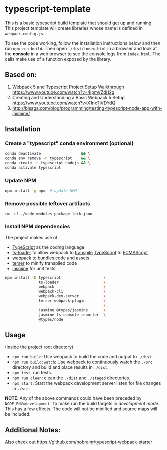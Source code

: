 # typescript-template

This is a basic typescript build template that should get up and running.
This project template will create libraries whose name is defined in
`webpack.config.js`.

To see the code working, follow the installation instructions below and then
run `npm run build`.  Then open `./dist/index.html` in a browser and look at
the **console** in a web browser to see the console logs from `index.html`.
The calls make use of a function exposed by the library.

## Based on:

1.  Webpack 5 and Typescript Project Setup Walkthrough
    https://www.youtube.com/watch?v=4lpmVZdj12g
2.  Creating and Understanding a Basic Webpack 5 Setup
    https://www.youtube.com/watch?v=X1nxTjVDYdQ
3.  http://bisaga.com/blog/programming/testing-typescript-node-app-with-jasmine/


## Installation

### Create a "typescript" conda environment (optional)

```bash
conda deactivate                  && \
conda env remove -n typescript    && \
conda create -n typescript nodejs && \
conda activate typescript
```

### Update NPM

```bash
npm install -g npm  # update NPM
```

### Remove possible leftover artifacts
```
rm -rf ./node_modules package-lock.json
```


### Install NPM dependencies

The project makes use of:
* [TypeScript](https://www.typescriptlang.org) as the coding language
* [ts-loader](https://github.com/TypeStrong/ts-loader) to allow webpack to
  [transpile](https://en.wikipedia.org/wiki/Source-to-source_compiler)
  [TypeScript](https://www.typescriptlang.org) to
  [ECMAScript](https://en.wikipedia.org/wiki/ECMAScript)
* [webpack](https://webpack.js.org) to bundles code and assets
* [terser](https://terser.org) to minify transpiled code
* [jasmine](https://jasmine.github.io) for unit tests

```bash
npm install -D typescript                   \
               ts-loader                    \
               webpack                      \
               webpack-cli                  \
               webpack-dev-server           \
               terser-webpack-plugin        \
                                            \
               jasmine @types/jasmine       \
               jasmine-ts-console-reporter  \
               @types/node
```


## Usage

(Inside the project root directory)

* `npm run build`: Use webpack to build the code and output to `./dist`.
* `npm run build:watch`: Use webpack to continuously watch the `./src`
    directory and build and place results in `./dist`.
* `npm test`: run tests.
* `npm run clean`: clean the `./dist` and `./staged` directories.
* `npm start`: Start the webpack development server listen for file changes
    in `./src`.

**NOTE**: Any of the above commands could have been preceded by
`NODE_ENV=development ` to make run the build targets in *development mode*.
This has a few effects.  The code will not be minified and source maps will be
included.


## Additional Notes:

Also check out https://github.com/nobrainr/typescript-webpack-starter
